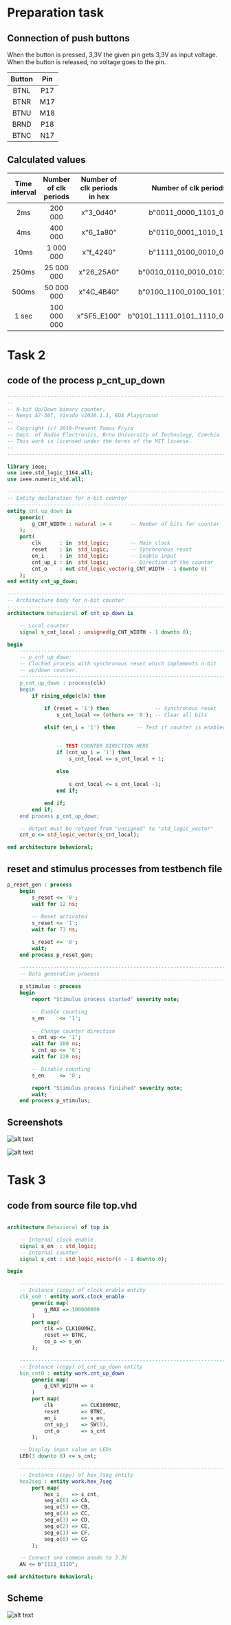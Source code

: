 # Preparation task

##  Connection of push buttons

When the button is pressed, 3,3V the given pin gets 3,3V as input voltage. When the button is released, no voltage goes to the pin.

| **Button** | **Pin** |
| :-: | :-: |
| BTNL | P17 |
| BTNR | M17 |
| BTNU | M18  |
| BRND | P18 |
| BTNC | N17 |

## Calculated values 

| **Time interval** | **Number of clk periods** | **Number of clk periods in hex** |**Number of clk periods in binary**| 
| :-: | :-: | :-: | :-: | 
| 2ms | 200 000 | x"3_0d40" | b"0011_0000_1101_0100_0000" | 
| 4ms | 400 000 | x"6_1a80" | b"0110_0001_1010_1000_0000" | 
| 10ms | 1 000 000  | x"f_4240" | b"1111_0100_0010_0100_0000" | 
| 250ms | 25 000 000 | x"26_25A0" | b"0010_0110_0010_0101_1010_0000" | 
| 500ms | 50 000 000 | x"4C_4B40" | b"0100_1100_0100_1011_0100_0000" | 
| 1 sec | 100 000 000 | x"5F5_E100" | b"0101_1111_0101_1110_0001_0000_0000" | 

# Task 2

## code of the process p_cnt_up_down

```vhdl
------------------------------------------------------------------------
--
-- N-bit Up/Down binary counter.
-- Nexys A7-50T, Vivado v2020.1.1, EDA Playground
--
-- Copyright (c) 2019-Present Tomas Fryza
-- Dept. of Radio Electronics, Brno University of Technology, Czechia
-- This work is licensed under the terms of the MIT license.
--
------------------------------------------------------------------------

library ieee;
use ieee.std_logic_1164.all;
use ieee.numeric_std.all;

------------------------------------------------------------------------
-- Entity declaration for n-bit counter
------------------------------------------------------------------------
entity cnt_up_down is
    generic(
        g_CNT_WIDTH : natural := 4      -- Number of bits for counter
    );
    port(
        clk      : in  std_logic;       -- Main clock
        reset    : in  std_logic;       -- Synchronous reset
        en_i     : in  std_logic;       -- Enable input
        cnt_up_i : in  std_logic;       -- Direction of the counter
        cnt_o    : out std_logic_vector(g_CNT_WIDTH - 1 downto 0)
    );
end entity cnt_up_down;

------------------------------------------------------------------------
-- Architecture body for n-bit counter
------------------------------------------------------------------------
architecture behavioral of cnt_up_down is

    -- Local counter
    signal s_cnt_local : unsigned(g_CNT_WIDTH - 1 downto 0);

begin
    --------------------------------------------------------------------
    -- p_cnt_up_down:
    -- Clocked process with synchronous reset which implements n-bit 
    -- up/down counter.
    --------------------------------------------------------------------
    p_cnt_up_down : process(clk)
    begin
        if rising_edge(clk) then
        
            if (reset = '1') then               -- Synchronous reset
                s_cnt_local <= (others => '0'); -- Clear all bits

            elsif (en_i = '1') then       -- Test if counter is enabled


                -- TEST COUNTER DIRECTION HERE
                if (cnt_up_i = '1') then
                    s_cnt_local <= s_cnt_local + 1;
                   
                else
                
                    s_cnt_local <= s_cnt_local -1;
                end if;

            end if;
        end if;
    end process p_cnt_up_down;

    -- Output must be retyped from "unsigned" to "std_logic_vector"
    cnt_o <= std_logic_vector(s_cnt_local);

end architecture behavioral;
```

## reset and stimulus processes from testbench file

```vhdl
p_reset_gen : process
    begin
        s_reset <= '0';
        wait for 12 ns;
        
        -- Reset activated
        s_reset <= '1';
        wait for 73 ns;

        s_reset <= '0';
        wait;
    end process p_reset_gen;

    --------------------------------------------------------------------
    -- Data generation process
    --------------------------------------------------------------------
    p_stimulus : process
    begin
        report "Stimulus process started" severity note;

        -- Enable counting
        s_en     <= '1';
        
        -- Change counter direction
        s_cnt_up <= '1';
        wait for 380 ns;
        s_cnt_up <= '0';
        wait for 220 ns;

        -- Disable counting
        s_en     <= '0';

        report "Stimulus process finished" severity note;
        wait;
    end process p_stimulus;
```

## Screenshots

![alt text](Images/Capture.PNG)

![alt text](Images/Capture2.PNG)

# Task 3

## code from source file top.vhd

```vhdl

architecture Behavioral of top is

    -- Internal clock enable
    signal s_en  : std_logic;
    -- Internal counter
    signal s_cnt : std_logic_vector(4 - 1 downto 0);

begin

    --------------------------------------------------------------------
    -- Instance (copy) of clock_enable entity
    clk_en0 : entity work.clock_enable
        generic map(
            g_MAX => 100000000
        )
        port map(
            clk => CLK100MHZ,
            reset => BTNC,
            ce_o => s_en
        );

    --------------------------------------------------------------------
    -- Instance (copy) of cnt_up_down entity
    bin_cnt0 : entity work.cnt_up_down
        generic map(
            g_CNT_WIDTH => 4
        )
        port map(
            clk         => CLK100MHZ,
            reset       => BTNC,
            en_i        => s_en,
            cnt_up_i    => SW(0),
            cnt_o       => s_cnt
        );

    -- Display input value on LEDs
    LED(3 downto 0) <= s_cnt;

    --------------------------------------------------------------------
    -- Instance (copy) of hex_7seg entity
    hex2seg : entity work.hex_7seg
        port map(
            hex_i    => s_cnt,
            seg_o(6) => CA,
            seg_o(5) => CB,
            seg_o(4) => CC,
            seg_o(3) => CD,
            seg_o(2) => CE,
            seg_o(1) => CF,
            seg_o(0) => CG
        );

    -- Connect one common anode to 3.3V
    AN <= b"1111_1110";

end architecture Behavioral;
```
## Scheme

![alt text](Images/scheme.jpg)
